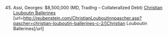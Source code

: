 45. Assi, Georges: $8,500,000 (MD, Tradlng – Collaterallzed Debt)
 <a href="http://reubenstein.com/ChristianLouboutinnpascher.asp?pascher=christian-louboutin-ballerines-c-2/" >Christian Louboutin Ballerines</a>
[url=http://reubenstein.com/ChristianLouboutinnpascher.asp?pascher=christian-louboutin-ballerines-c-2/]Christian Louboutin Ballerines[/url]